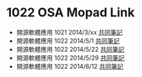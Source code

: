 # 1022 OSA Mopad Link

* 開源軟體應用 1021 2014/3/xx [共同筆記](https://osa.etherpad.mozilla.org/44)
* 開源軟體應用 1022 2014/5/1 [共同筆記](https://osa.etherpad.mozilla.org/45)
* 開源軟體應用 1022 2014/5/22 [共同筆記](https://osa.etherpad.mozilla.org/46)
* 開源軟體應用 1022 2014/5/29 [共同筆記](https://osa.etherpad.mozilla.org/47)
* 開源軟體應用 1022 2014/6/12 [共同筆記](https://osa.etherpad.mozilla.org/48)
